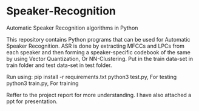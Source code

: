 # Speaker-Recognition
Automatic Speaker Recognition algorithms in Python

This repository contains Python programs that can be used for Automatic Speaker Recognition. ASR is done by extracting MFCCs and LPCs from each speaker and then forming a speaker-specific codebook
of the same by using Vector Quantization, Or NN-Clustering. 
Put in the train data-set in train folder and test data-set in test folder.

Run using:
	pip install -r requirements.txt
	python3 test.py, For testing
	python3 train.py, For training

Reffer to the project report for more understanding. I have also attached a ppt for presentation.


